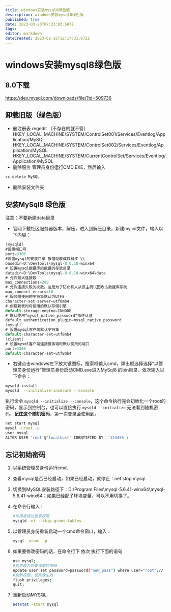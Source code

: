```yaml
---
title: windows安装mysql8绿色版
description: windows安装mysql8绿色版
published: true
date: 2023-03-23T07:23:03.507Z
tags: 
editor: markdown
dateCreated: 2023-02-15T12:17:31.672Z
---
```


# windows安装mysql8绿色版

## 8.0下载

https://dev.mysql.com/downloads/file/?id=509736

## 卸载旧版（绿色版）

- 删注册表 regedit （不存在的就不管）
    HKEY_LOCAL_MACHINE/SYSTEM/ControlSet001/Services/Eventlog/Application/MySQL
    HKEY_LOCAL_MACHINE/SYSTEM/ControlSet002/Services/Eventlog/Application/MySQL
    HKEY_LOCAL_MACHINE/SYSTEM/CurrentControlSet/Services/Eventlog/Application/MySQL
- 删除服务
   管理员身份运行CMD.EXE，然后输入

```java
sc delete MySQL
```

- 删除安装文件夹

## 安装MySql8 绿色版

注意：不要新建data目录

- 官网下载社区服务器版本，解压，进入到解压目录，新建my.ini文件，输入以下内容：

```java
[mysqld]
#设置端口号
port=3306
#设置mysql的安装目录 报错就改成双斜杠 \\
basedir=D:\DevTools\mysql-8.0.18-winx64
# 设置mysql数据库的数据的存放目录
datadir=D:\DevTools\mysql-8.0.18-winx64\data
# 允许最大连接数
max_connections=200
# 允许连接失败的次数。这是为了防止有人从该主机试图攻击数据库系统
max_connect_errors=10
# 服务端使用的字符集默认为UTF8
character-set-server=utf8mb4
# 创建新表时将使用的默认存储引擎
default-storage-engine=INNODB
# 默认使用“mysql_native_password”插件认证
default_authentication_plugin=mysql_native_password
[mysql]
# 设置mysql客户端默认字符集
default-character-set=utf8mb4
[client]
# 设置mysql客户端连接服务端时默认使用的端口
port=3306
default-character-set=utf8mb4
```

- 右键点击windows左下放大镜图标，搜索框输入cmd，弹出框选择选择“以管理员身份运行”管理员身份启动CMD.exe进入MySql8 的bin目录，依次输入以下命令：

```bash
mysqld install 
mysqld  --initialize-insecure --console
```

执行命令 `mysqld --initialize --console`，这个命令执行完会初始化一个root的密码，显示到控制台，也可以直接执行 `mysqld --initialize` 无法看到随机密码，**记住这个随机密码**，第一次登录会使用到。

```bash
net start mysql
mysql -uroot -p
user mysql
ALTER USER 'root'@'localhost' IDENTIFIED BY  '123456';
```

## 忘记初始密码

1. 以系统管理员身份运行cmd.

2. 查看mysql是否已经启动，如果已经启动，就停止：net stop mysql.

3. 切换到MySQL安装路径下：D:\Program Files\mysql-5.6.41-winx64\mysql-5.6.41-winx64；如果已经配了环境变量，可以不用切换了。

4. 在命令行输入：

   ```bash
   #作用是绕过登录权限
   mysqld -nt --skip-grant-tables
   ```

   

5. 以管理员身份重新启动一个cmd命令窗口，输入：

   ```bash
   mysql -uroot -p
   ```

6. 如果要修改密码的话，在命令行下 依次 执行下面的语句

   ```bash
   use mysql;
   #这里改为你要设置的密码
   update user set password=password("new_pass") where user="root";// 'new_pass' 
   #刷新权限，使修改生效
   flush privileges;   
   quit;
   ```

7. 重新启动MYSQL

   ```bash
   netstat -start mysql
   ```

   